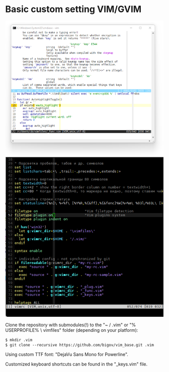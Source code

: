 # Basic custom setting VIM/GVIM

![Screenshot](assets/screenshot1.png)
![Screenshot](assets/screenshot2.png)

Clone the repository with submodules(!) to the "~ / .vim" or "% USERPROFILE% \ vimfiles" folder (depending on your platform):

```
$ mkdir .vim
$ git clone --recursive https://github.com/bigov/vim_base.git .vim
```

Using custom TTF font: "DejaVu Sans Mono for Powerline".

Customized keyboard shortcuts can be found in the "_keys.vim" file.

